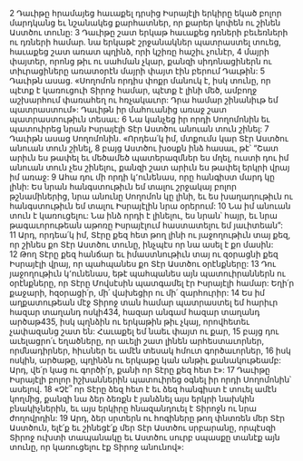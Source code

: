2 Դաւիթը հրամայեց հաւաքել դրսից Իսրայէլի երկիրը եկած բոլոր մարդկանց եւ նշանակեց քարհատներ, որ քարեր կոփեն ու շինեն Աստծու տունը: 3 Դաւիթը շատ երկաթ հաւաքեց դռների բեւեռների ու դռների համար. նա երկաթէ շրջանակներ պատրաստել տուեց, հաւաքեց շատ առատ պղինձ, որի կշիռը հաշիւ չունէր, 4 մայրի փայտեր, որոնց թիւ ու սահման չկար, քանզի սիդոնացիներն ու տիւրացիները առատօրէն մայրի փայտ էին բերում Դաւթին:
5 Դաւիթն ասաց. «Սողոմոն որդիս փոքր մանուկ է, իսկ տունը, որ պէտք է կառուցուի Տիրոջ համար, պէտք է լինի մեծ, ամբողջ աշխարհում փառահեղ ու հռչակաւոր: Դրա համար շինանիւթ եմ պատրաստում»: Դաւիթն իր մահուանից առաջ շատ պատրաստութիւն տեսաւ: 6 Նա կանչեց իր որդի Սողոմոնին եւ պատուիրեց նրան Իսրայէլի Տէր Աստծու անուան տուն շինել:
7 Դաւիթն ասաց Սողոմոնին. «Որդեա՛կ իմ, մտքումս կար Տէր Աստծու անուան տուն շինել, 8 բայց Աստծու խօսքն ինձ հասաւ, թէ՝ “Շատ արիւն ես թափել եւ մեծամեծ պատերազմներ ես մղել, ուստի դու իմ անուան տուն չես շինելու, քանզի շատ արիւն ես թափել երկրի վրայ իմ առաջ: 9 Ահա դու մի որդի կ՚ունենաս, որը հանգիստ մարդ կը լինի: Ես նրան հանգստութիւն եմ տալու շրջակայ բոլոր թշնամիներից, նրա անունը Սողոմոն կը լինի, եւ ես խաղաղութիւն ու հանգստութիւն եմ տալու Իսրայէլին նրա օրերում: 10 Նա իմ անուան տուն է կառուցելու: Նա ինձ որդի է լինելու, ես նրան՝ հայր, եւ նրա թագաւորութեան աթոռը Իսրայէլում հաստատելու եմ յաւիտեան”: 11 Արդ, որդեա՛կ իմ, Տէրը քեզ հետ թող լինի ու յաջողութիւն տայ քեզ, որ շինես քո Տէր Աստծու տունը, ինչպէս որ նա ասել է քո մասին: 12 Թող Տէրը քեզ հանճար եւ իմաստնութիւն տայ ու զօրացնի քեզ Իսրայէլի վրայ, որ պահպանես քո Տէր Աստծու օրէնքները: 13 Դու յաջողութիւն կ՚ունենաս, եթէ պահպանես այն պատուիրաններն ու օրէնքները, որ Տէրը Մովսէսին պատգամել էր Իսրայէլի համար: Եղի՛ր քաջարի, հզօրացի՛ր, մի՛ վախեցիր ու մի՛ զարհուրիր: 14 Ես իմ աղքատութեան մէջ Տիրոջ տան համար պատրաստել եմ հարիւր հազար տաղանդ ոսկի434, հազար անգամ հազար տաղանդ արծաթ435, իսկ պղնձին ու երկաթին թիւ չկայ, որովհետեւ չափազանց շատ են: Հաւաքել եմ նաեւ փայտ ու քար, 15 բայց դու աւելացրո՛ւ եղածները, որ աւելի շատ լինեն արհեստաւորներ, որմնադիրներ, հիւսներ եւ ամէն տեսակ հմուտ գործաւորներ, 16 իսկ ոսկին, արծաթը, պղինձն ու երկաթը կան անթիւ քանակութեամբ: Արդ, վե՛ր կաց ու գործի՛ր, քանի որ Տէրը քեզ հետ է»:
17 Դաւիթը Իսրայէլի բոլոր իշխաններին պատուիրեց օգնել իր որդի Սողոմոնին՝ ասելով. 18 «Չէ՞ որ Տէրը ձեզ հետ է եւ ձեզ հանգիստ է տուել ամէն կողմից, քանզի նա ձեր ձեռքն է յանձնել այս երկրի նախկին բնակիչներին, եւ այս երկիրը հնազանդուել է Տիրոջն ու նրա ժողովրդին: 19 Արդ, ձեր սրտերն ու հոգիները թող փնտռեն մեր Տէր Աստծուն, ելէ՛ք եւ շինեցէ՛ք մեր Տէր Աստծու սրբարանը, որպէսզի Տիրոջ ուխտի տապանակը եւ Աստծու սուրբ սպասքը տանէք այն տունը, որ կառուցելու էք Տիրոջ անունով»:
